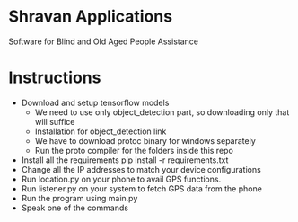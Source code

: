 # Shravan Applications
Software for Blind and Old Aged People Assistance

# Instructions
* Download and setup tensorflow models
    * We need to use only object_detection part, so downloading only that will suffice
    * Installation for object_detection link
    * We have to download protoc binary for windows separately
    * Run the proto compiler for the folders inside this repo
* Install all the requirements pip install -r requirements.txt
* Change all the IP addresses to match your device configurations
* Run location.py on your phone to avail GPS functions.
* Run listener.py on your system to fetch GPS data from the phone
* Run the program using main.py
* Speak one of the commands
